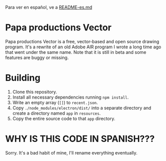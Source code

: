 Para ver en español, ve a [README-es.md](/README-es.md)

# Papa productions Vector

Papa productions Vector is a free, vector-based and open source drawing program. It's a rewrite of an old Adobe AIR program I wrote a long time ago that went under the same name. Note that it is still in beta and some features are buggy or missing.

# Building

1. Clone this repository.
2. Install all necessary dependencies running `npm install`.
3. Write an empty array (`[]`) to `recent.json`.
4. Copy `./node_modules/electron/dist/` into a separate directory and create a directory named `app` in `resources`.
5. Copy the entire source code to that `app` directory.

# WHY IS THIS CODE IN SPANISH???

Sorry. It's a bad habit of mine, I'll rename everything eventually.
